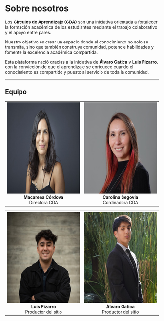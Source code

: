 
# Sobre nosotros

Los **Círculos de Aprendizaje (CDA)** son una iniciativa orientada a fortalecer la formación académica de los estudiantes mediante el trabajo colaborativo y el apoyo entre pares.  

Nuestro objetivo es crear un espacio donde el conocimiento no solo se transmita, sino que también construya comunidad, potencie habilidades y fomente la excelencia académica compartida.  

Esta plataforma nació gracias a la iniciativa de **Álvaro Gatica** y **Luis Pizarro**, con la convicción de que el aprendizaje se enriquece cuando el conocimiento es compartido y puesto al servicio de toda la comunidad.

---

## Equipo

<table>
<tr>
<td align="center" width="50%">
  <img src="../images/Macarena Cordova.JPG" height="300"><br>
  <strong>Macarena Córdova</strong><br>
  Directora CDA
</td>
<td align="center" width="50%">
  <img src="../images/Carolina Segovia.JPG" height="300"><br>
  <strong>Carolina Segovia</strong><br>
  Cordinadora CDA
</td>
</tr>
</table>

<table>
<tr>
<td align="center" width="50%">
  <img src="../images/Luis Pizarro.JPG" height="300"><br>
  <strong>Luis Pizarro</strong><br>
  Productor del sitio
</td>
<td align="center" width="50%">
  <img src="../images/Alvaro Gatica.JPG" height="300"><br>
  <strong>Álvaro Gatica</strong><br>
  Productor del sitio
</td>
</tr>
</table>



